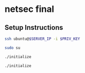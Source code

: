 # netsec final

## Setup Instructions
```bash
ssh ubuntu@$SERVER_IP -i $PRIV_KEY
```
```bash
sudo su
```
```bash
./initialize
```
```bash
./initialize
```